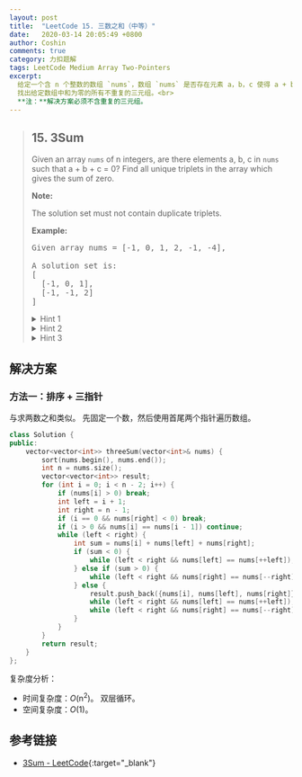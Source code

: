 ```yaml
---
layout: post
title:  "LeetCode 15. 三数之和（中等）"
date:   2020-03-14 20:05:49 +0800
author: Coshin
comments: true
category: 力扣题解
tags: LeetCode Medium Array Two-Pointers
excerpt:
  给定一个含 n 个整数的数组 `nums`，数组 `nums` 是否存在元素 a，b，c 使得 a + b + c = 0？
  找出给定数组中和为零的所有不重复的三元组。<br>
  **注：**解决方案必须不含重复的三元组。
---
```

> ## 15. 3Sum
> 
> Given an array `nums` of n integers, are there elements a, b, c in `nums` such
> that a + b + c = 0? Find all unique triplets in the array which gives the sum
> of zero.
> 
> **Note:**
> 
> The solution set must not contain duplicate triplets.
> 
> **Example:**
> 
> <pre>
> Given array nums = [-1, 0, 1, 2, -1, -4],
> 
> A solution set is:
> [
>   [-1, 0, 1],
>   [-1, -1, 2]
> ]
> </pre>
> 
> <details>
> <summary>Hint 1</summary>
> So, we essentially need to find three numbers x, y, and z such that they add
> up to the given value. If we fix one of the numbers say x, we are left with
> the two-sum problem at hand!
> </details>
> 
> <details>
> <summary>Hint 2</summary>
> For the two-sum problem, if we fix one of the numbers, say
> <pre>x</pre>
> , we have to scan the entire array to find the next number
> <pre>y</pre>
> which is
> <pre>value - x</pre>
> where value is the input parameter. Can we change our array somehow so that
> this search becomes faster?
> </details>
> 
> <details>
> <summary>Hint 3</summary>
> The second train of thought for two-sum is, without changing the array, can we
> use additional space somehow? Like maybe a hash map to speed up the search?
> </details>

## 解决方案

### 方法一：排序 + 三指针

与求两数之和类似。
先固定一个数，然后使用首尾两个指针遍历数组。

```cpp
class Solution {
public:
    vector<vector<int>> threeSum(vector<int>& nums) {
        sort(nums.begin(), nums.end());
        int n = nums.size();
        vector<vector<int>> result;
        for (int i = 0; i < n - 2; i++) {
            if (nums[i] > 0) break;
            int left = i + 1;
            int right = n - 1;
            if (i == 0 && nums[right] < 0) break;
            if (i > 0 && nums[i] == nums[i - 1]) continue;
            while (left < right) {
                int sum = nums[i] + nums[left] + nums[right];
                if (sum < 0) {
                    while (left < right && nums[left] == nums[++left]);
                } else if (sum > 0) {
                    while (left < right && nums[right] == nums[--right]);
                } else {
                    result.push_back({nums[i], nums[left], nums[right]});
                    while (left < right && nums[left] == nums[++left]);
                    while (left < right && nums[right] == nums[--right]);
                }
            }
        }
        return result;
    }
};
```

复杂度分析：
* 时间复杂度：*O*(n<sup>2</sup>)。
  双层循环。
* 空间复杂度：*O*(1)。

## 参考链接

* [3Sum - LeetCode](https://leetcode.com/problems/3sum/){:target="_blank"}

